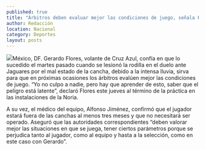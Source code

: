 ```yaml
---
published: true
title: "Árbitros deben evaluar mejor las condiciones de juego, señala Flores tras lesión"
author: Redacción
location: Nacional
category: Deportes
layout: posts
---
```



![](http://i.imgur.com/EgCMxC1m.jpg)México, DF. Gerardo Flores, volante de Cruz Azul, confía en que lo sucedido el martes pasado cuando se lesionó la rodilla en el duelo ante Jaguares por el mal estado de la cancha, debido a la intensa lluvia, sirva para que en próximas ocasiones los árbitros evalúen mejor las condiciones de juego. “Yo no culpo a nadie, pero hay que aprender de esto, saber que el peligro está latente”, declaró Flores este jueves al término de la práctica en las instalaciones de la Noria.

A su vez, el médico del equipo, Alfonso Jiménez, confirmó que el jugador estará fuera de las canchas al menos tres meses y que no necesitará ser operado. Aseguró que las autoridades correspondientes “deben valorar mejor las situaciones en que se juega, tener ciertos parámetros porque se perjudica tanto al jugador, como al equipo y hasta a la selección, como en este caso con Gerardo”.
